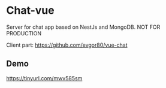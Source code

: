 
# Chat-vue

Server for chat app based on NestJs and MongoDB. NOT FOR PRODUCTION

Client part: https://github.com/evgor80/vue-chat


## Demo

https://tinyurl.com/mwv585sm
